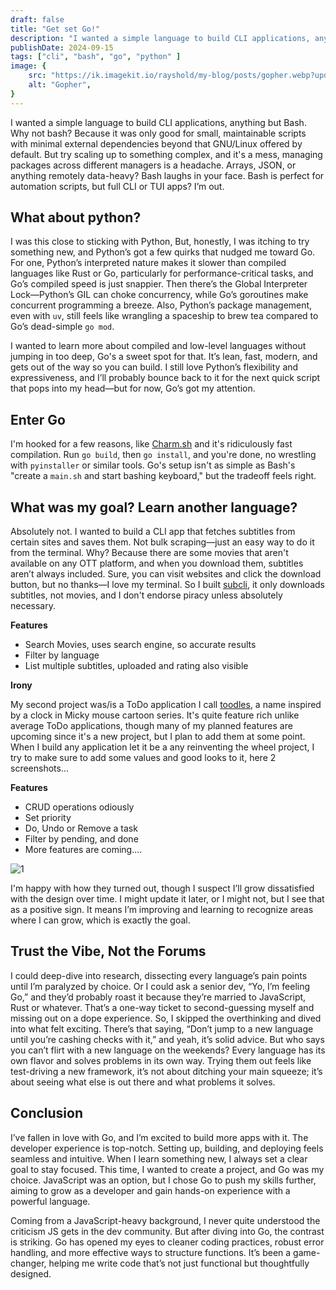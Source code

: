 ```yaml
---
draft: false
title: "Get set Go!"
description: "I wanted a simple language to build CLI applications, anything but Bash. Why not Bash? Because it's only good for small, maintainable scripts with minimal external dependencies beyond what GNU/Linux offers by default. Managing anything more complex than that is a real pain. The real struggle begins when you have to handle arrays, JSON data, and similar tasks. Bash is great for automation scripts, but not ideal for building full CLI applications. Sure, no one is stopping you from making a CLI or TUI app with Bash, but good luck mate, I'll pass on that!"
publishDate: 2024-09-15
tags: ["cli", "bash", "go", "python" ]
image: {
	src: "https://ik.imagekit.io/rayshold/my-blog/posts/gopher.webp?updatedAt=1755117733352",
	alt: "Gopher",
}
---
```


I wanted a simple language to build CLI applications, anything but Bash. Why not bash? Because it was only good for small, maintainable scripts with minimal external dependencies beyond that GNU/Linux offered by default. But try scaling up to something complex, and it's a mess, managing packages across different managers is a headache. Arrays, JSON, or anything remotely data-heavy? Bash laughs in your face. Bash is perfect for automation scripts, but full CLI or TUI apps? I’m out.

## What about python?

I was this close to sticking with Python, But, honestly, I was itching to try something new, and Python’s got a few quirks that nudged me toward Go. For one, Python’s interpreted nature makes it slower than compiled languages like Rust or Go, particularly for performance-critical tasks, and Go’s compiled speed is just snappier. Then there’s the Global Interpreter Lock—Python’s GIL can choke concurrency, while Go’s goroutines make concurrent programming a breeze. Also, Python’s package management, even with `uv`, still feels like wrangling a spaceship to brew tea compared to Go’s dead-simple `go mod`.

I wanted to learn more about compiled and low-level languages without jumping in too deep, Go's a sweet spot for that. It’s lean, fast, modern, and gets out of the way so you can build. I still love Python’s flexibility and expressiveness, and I’ll probably bounce back to it for the next quick script that pops into my head—but for now, Go’s got my attention.

## Enter Go

I'm hooked for a few reasons, like [Charm.sh](https://charm.sh/) and it's ridiculously fast compilation. Run `go build`, then `go install`, and you're done, no wrestling with `pyinstaller` or similar tools. Go's setup isn't as simple as Bash's "create a `main.sh` and start bashing keyboard," but the tradeoff feels right.

## What was my goal? Learn another language?

Absolutely not. I wanted to build a CLI app that fetches subtitles from certain sites and saves them. Not bulk scraping—just an easy way to do it from the terminal. Why? Because there are some movies that aren't available on any OTT platform, and when you download them, subtitles aren’t always included. Sure, you can visit websites and click the download button, but no thanks—I love my terminal. So I built [subcli](https://github.com/ImRayy/subcli), it only downloads subtitles, not movies, and I don't endorse piracy unless absolutely necessary.

**Features**

- Search Movies, uses search engine, so accurate results
- Filter by language
- List multiple subtitles, uploaded and rating also visible

**Irony**

My second project was/is a ToDo application I call [toodles](https://github.com/ImRayy/toodles), a name inspired by a clock in Micky mouse cartoon series. It's quite feature rich unlike average ToDo applications, though many of my planned features are upcoming since it's a new project, but I plan to add them at some point. When I build any application let it be a any reinventing the wheel project, I try to make sure to add some values and good looks to it, here 2 screenshots...

**Features**

- CRUD operations odiously
- Set priority
- Do, Undo or Remove a task
- Filter by pending, and done
- More features are coming....

![1](https://ik.imagekit.io/rayshold/projects/toodles/1.png)

I'm happy with how they turned out, though I suspect I’ll grow dissatisfied with the design over time. I might update it later, or I might not, but I see that as a positive sign. It means I’m improving and learning to recognize areas where I can grow, which is exactly the goal.

## Trust the Vibe, Not the Forums

I could deep-dive into research, dissecting every language’s pain points until I’m paralyzed by choice. Or I could ask a senior dev, “Yo, I’m feeling Go,” and they’d probably roast it because they’re married to JavaScript, Rust or whatever. That’s a one-way ticket to second-guessing myself and missing out on a dope experience. So, I skipped the overthinking and dived into what felt exciting. There’s that saying, “Don’t jump to a new language until you’re cashing checks with it,” and yeah, it’s solid advice. But who says you can’t flirt with a new language on the weekends? Every language has its own flavor and solves problems in its own way. Trying them out feels like test-driving a new framework, it’s not about ditching your main squeeze; it’s about seeing what else is out there and what problems it solves.

## Conclusion

I’ve fallen in love with Go, and I’m excited to build more apps with it. The developer experience is top-notch. Setting up, building, and deploying feels seamless and intuitive. When I learn something new, I always set a clear goal to stay focused. This time, I wanted to create a project, and Go was my choice. JavaScript was an option, but I chose Go to push my skills further, aiming to grow as a developer and gain hands-on experience with a powerful language.

Coming from a JavaScript-heavy background, I never quite understood the criticism JS gets in the dev community. But after diving into Go, the contrast is striking. Go has opened my eyes to cleaner coding practices, robust error handling, and more effective ways to structure functions. It’s been a game-changer, helping me write code that’s not just functional but thoughtfully designed.
